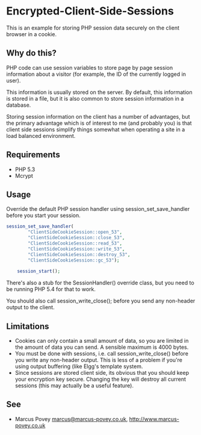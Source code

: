 Encrypted-Client-Side-Sessions
==============================

This is an example for storing PHP session data securely on the client browser in a cookie.

Why do this?
------------

PHP code can use session variables to store page by page session information about a visitor (for example, the ID of the currently logged in user).

This information is usually stored on the server. By default, this information is stored in a file, but it is also common to store session information in a database.

Storing session information on the client has a number of advantages, but the primary advantage which is of interest to me (and probably you) is that client side sessions simplify things somewhat when operating a site in a load balanced environment.

Requirements
------------

 * PHP 5.3
 * Mcrypt

Usage
-----

Override the default PHP session handler using session_set_save_handler before you start your session.

```php
session_set_save_handler(
        "ClientSideCookieSession::open_53",
        "ClientSideCookieSession::close_53",
        "ClientSideCookieSession::read_53",
        "ClientSideCookieSession::write_53",
        "ClientSideCookieSession::destroy_53",
        "ClientSideCookieSession::gc_53");
    
    session_start();
```
    
There's also a stub for the SessionHandler() override class, but you need to be running PHP 5.4 for that to work.

You should also call session_write_close(); before you send any non-header output to the client.

Limitations
-----------

 * Cookies can only contain a small amount of data, so you are limited in the amount of data you can send. A sensible maximum is 4000 bytes.
 * You must be done with sessions, i.e. call session_write_close() before you write any non-header output. This is less of a problem if you're using output buffering (like Elgg's template system.
 * Since sessions are stored client side, its obvious that you should keep your encryption key secure. Changing the key will destroy all current sessions (this may actually be a useful feature).
 
See
---

 * Marcus Povey <marcus@marcus-povey.co.uk>, http://www.marcus-povey.co.uk
